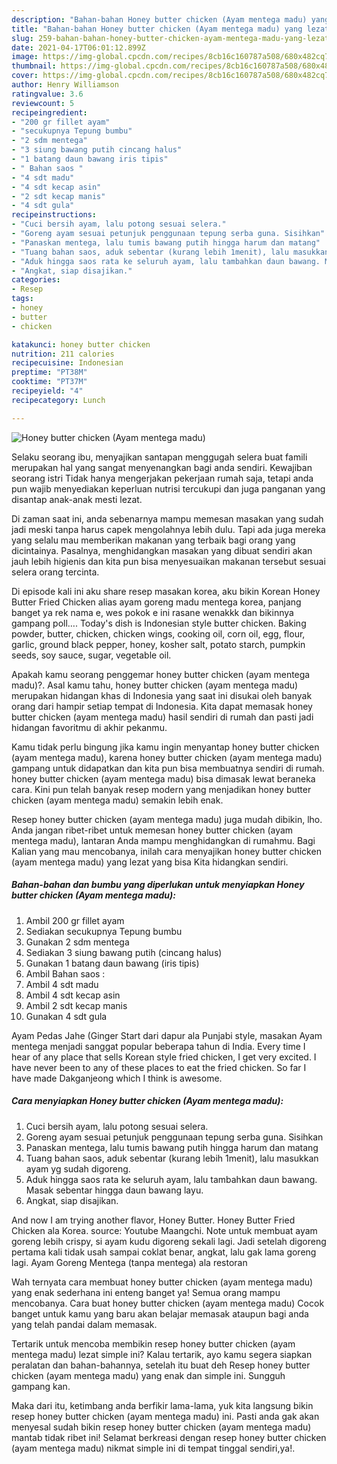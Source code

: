 ```yaml
---
description: "Bahan-bahan Honey butter chicken (Ayam mentega madu) yang lezat Untuk Jualan"
title: "Bahan-bahan Honey butter chicken (Ayam mentega madu) yang lezat Untuk Jualan"
slug: 259-bahan-bahan-honey-butter-chicken-ayam-mentega-madu-yang-lezat-untuk-jualan
date: 2021-04-17T06:01:12.899Z
image: https://img-global.cpcdn.com/recipes/8cb16c160787a508/680x482cq70/honey-butter-chicken-ayam-mentega-madu-foto-resep-utama.jpg
thumbnail: https://img-global.cpcdn.com/recipes/8cb16c160787a508/680x482cq70/honey-butter-chicken-ayam-mentega-madu-foto-resep-utama.jpg
cover: https://img-global.cpcdn.com/recipes/8cb16c160787a508/680x482cq70/honey-butter-chicken-ayam-mentega-madu-foto-resep-utama.jpg
author: Henry Williamson
ratingvalue: 3.6
reviewcount: 5
recipeingredient:
- "200 gr fillet ayam"
- "secukupnya Tepung bumbu"
- "2 sdm mentega"
- "3 siung bawang putih cincang halus"
- "1 batang daun bawang iris tipis"
- " Bahan saos "
- "4 sdt madu"
- "4 sdt kecap asin"
- "2 sdt kecap manis"
- "4 sdt gula"
recipeinstructions:
- "Cuci bersih ayam, lalu potong sesuai selera."
- "Goreng ayam sesuai petunjuk penggunaan tepung serba guna. Sisihkan"
- "Panaskan mentega, lalu tumis bawang putih hingga harum dan matang"
- "Tuang bahan saos, aduk sebentar (kurang lebih 1menit), lalu masukkan ayam yg sudah digoreng."
- "Aduk hingga saos rata ke seluruh ayam, lalu tambahkan daun bawang. Masak sebentar hingga daun bawang layu."
- "Angkat, siap disajikan."
categories:
- Resep
tags:
- honey
- butter
- chicken

katakunci: honey butter chicken 
nutrition: 211 calories
recipecuisine: Indonesian
preptime: "PT38M"
cooktime: "PT37M"
recipeyield: "4"
recipecategory: Lunch

---
```



![Honey butter chicken (Ayam mentega madu)](https://img-global.cpcdn.com/recipes/8cb16c160787a508/680x482cq70/honey-butter-chicken-ayam-mentega-madu-foto-resep-utama.jpg)

Selaku seorang ibu, menyajikan santapan menggugah selera buat famili merupakan hal yang sangat menyenangkan bagi anda sendiri. Kewajiban seorang istri Tidak hanya mengerjakan pekerjaan rumah saja, tetapi anda pun wajib menyediakan keperluan nutrisi tercukupi dan juga panganan yang disantap anak-anak mesti lezat.

Di zaman  saat ini, anda sebenarnya mampu memesan masakan yang sudah jadi meski tanpa harus capek mengolahnya lebih dulu. Tapi ada juga mereka yang selalu mau memberikan makanan yang terbaik bagi orang yang dicintainya. Pasalnya, menghidangkan masakan yang dibuat sendiri akan jauh lebih higienis dan kita pun bisa menyesuaikan makanan tersebut sesuai selera orang tercinta. 

Di episode kali ini aku share resep masakan korea, aku bikin Korean Honey Butter Fried Chicken alias ayam goreng madu mentega korea, panjang banget ya rek nama e, wes pokok e ini rasane wenakkk dan bikinnya gampang poll…. Today&#39;s dish is Indonesian style butter chicken. Baking powder, butter, chicken, chicken wings, cooking oil, corn oil, egg, flour, garlic, ground black pepper, honey, kosher salt, potato starch, pumpkin seeds, soy sauce, sugar, vegetable oil.

Apakah kamu seorang penggemar honey butter chicken (ayam mentega madu)?. Asal kamu tahu, honey butter chicken (ayam mentega madu) merupakan hidangan khas di Indonesia yang saat ini disukai oleh banyak orang dari hampir setiap tempat di Indonesia. Kita dapat memasak honey butter chicken (ayam mentega madu) hasil sendiri di rumah dan pasti jadi hidangan favoritmu di akhir pekanmu.

Kamu tidak perlu bingung jika kamu ingin menyantap honey butter chicken (ayam mentega madu), karena honey butter chicken (ayam mentega madu) gampang untuk didapatkan dan kita pun bisa membuatnya sendiri di rumah. honey butter chicken (ayam mentega madu) bisa dimasak lewat beraneka cara. Kini pun telah banyak resep modern yang menjadikan honey butter chicken (ayam mentega madu) semakin lebih enak.

Resep honey butter chicken (ayam mentega madu) juga mudah dibikin, lho. Anda jangan ribet-ribet untuk memesan honey butter chicken (ayam mentega madu), lantaran Anda mampu menghidangkan di rumahmu. Bagi Kalian yang mau mencobanya, inilah cara menyajikan honey butter chicken (ayam mentega madu) yang lezat yang bisa Kita hidangkan sendiri.

<!--inarticleads1-->

##### Bahan-bahan dan bumbu yang diperlukan untuk menyiapkan Honey butter chicken (Ayam mentega madu):

1. Ambil 200 gr fillet ayam
1. Sediakan secukupnya Tepung bumbu
1. Gunakan 2 sdm mentega
1. Sediakan 3 siung bawang putih (cincang halus)
1. Gunakan 1 batang daun bawang (iris tipis)
1. Ambil  Bahan saos :
1. Ambil 4 sdt madu
1. Ambil 4 sdt kecap asin
1. Ambil 2 sdt kecap manis
1. Gunakan 4 sdt gula


Ayam Pedas Jahe (Ginger Start dari dapur ala Punjabi style, masakan Ayam mentega menjadi sanggat popular beberapa tahun di India. Every time I hear of any place that sells Korean style fried chicken, I get very excited. I have never been to any of these places to eat the fried chicken. So far I have made Dakganjeong which I think is awesome. 

<!--inarticleads2-->

##### Cara menyiapkan Honey butter chicken (Ayam mentega madu):

1. Cuci bersih ayam, lalu potong sesuai selera.
1. Goreng ayam sesuai petunjuk penggunaan tepung serba guna. Sisihkan
1. Panaskan mentega, lalu tumis bawang putih hingga harum dan matang
1. Tuang bahan saos, aduk sebentar (kurang lebih 1menit), lalu masukkan ayam yg sudah digoreng.
1. Aduk hingga saos rata ke seluruh ayam, lalu tambahkan daun bawang. Masak sebentar hingga daun bawang layu.
1. Angkat, siap disajikan.


And now I am trying another flavor, Honey Butter. Honey Butter Fried Chicken ala Korea. source: Youtube Maangchi. Note untuk membuat ayam goreng lebih crispy, si ayam kudu digoreng sekali lagi. Jadi setelah digoreng pertama kali tidak usah sampai coklat benar, angkat, lalu gak lama goreng lagi. Ayam Goreng Mentega (tanpa mentega) ala restoran 

Wah ternyata cara membuat honey butter chicken (ayam mentega madu) yang enak sederhana ini enteng banget ya! Semua orang mampu mencobanya. Cara buat honey butter chicken (ayam mentega madu) Cocok banget untuk kamu yang baru akan belajar memasak ataupun bagi anda yang telah pandai dalam memasak.

Tertarik untuk mencoba membikin resep honey butter chicken (ayam mentega madu) lezat simple ini? Kalau tertarik, ayo kamu segera siapkan peralatan dan bahan-bahannya, setelah itu buat deh Resep honey butter chicken (ayam mentega madu) yang enak dan simple ini. Sungguh gampang kan. 

Maka dari itu, ketimbang anda berfikir lama-lama, yuk kita langsung bikin resep honey butter chicken (ayam mentega madu) ini. Pasti anda gak akan menyesal sudah bikin resep honey butter chicken (ayam mentega madu) mantab tidak ribet ini! Selamat berkreasi dengan resep honey butter chicken (ayam mentega madu) nikmat simple ini di tempat tinggal sendiri,ya!.

